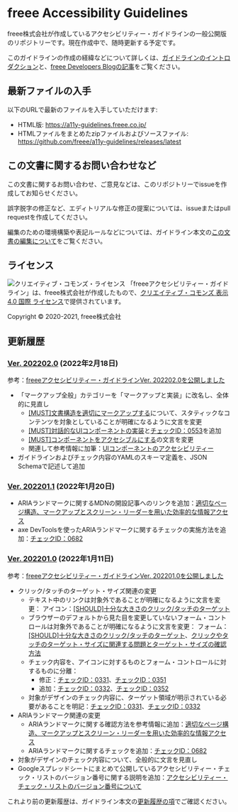# freee Accessibility Guidelines

freee株式会社が作成しているアクセシビリティー・ガイドラインの一般公開版のリポジトリーです。現在作成中で、随時更新する予定です。

このガイドラインの作成の経緯などについて詳しくは、[ガイドラインのイントロダクション](https://a11y-guidelines.freee.co.jp/intro/index.html)と、[freee Developers Blogの記事](https://developers.freee.co.jp/entry/a11y-guidelines-202004.0)をご覧ください。

## 最新ファイルの入手

以下のURLで最新のファイルを入手していただけます:

* HTML版: <https://a11y-guidelines.freee.co.jp/>
* HTMLファイルをまとめたzipファイルおよびソースファイル: <https://github.com/freee/a11y-guidelines/releases/latest>

## この文書に関するお問い合わせなど

この文書に関するお問い合わせ、ご意見などは、このリポジトリーでissueを作成してお知らせください。

誤字脱字の修正など、エディトリアルな修正の提案については、issueまたはpull requestを作成してください。

編集のための環境構築や表記ルールなどについては、ガイドライン本文の[この文書の編集について](https://a11y-guidelines.freee.co.jp/intro/contributing.html)をご覧ください。

## ライセンス

![クリエイティブ・コモンズ・ライセンス](https://i.creativecommons.org/l/by/4.0/88x31.png)
「freeeアクセシビリティー・ガイドライン」は、freee株式会社が作成したもので、[クリエイティブ・コモンズ 表示 4.0 国際 ライセンス](http://creativecommons.org/licenses/by/4.0/)で提供されています。

Copyright © 2020-2021, freee株式会社

## 更新履歴

### [Ver. 202202.0](https://github.com/freee/a11y-guidelines/releases/202202.0/) (2022年2月18日)

参考：[freeeアクセシビリティー・ガイドラインVer. 202202.0を公開しました](https://developers.freee.co.jp/entry/a11y-guidelines-202202.0)

* 「マークアップ全般」カテゴリーを「マークアップと実装」に改名し、全体的に見直し
  - [[MUST]文書構造を適切にマークアップする](https://a11y-guidelines.freee.co.jp/categories/markup.html#gl-markup-semantics)について、スタティックなコンテンツを対象としていることが明確になるように文言を変更
  - [[MUST]対話的なUIコンポーネントの実装](https://a11y-guidelines.freee.co.jp/categories/markup.html#gl-markup-component-implementation)と[チェックID：0553](https://a11y-guidelines.freee.co.jp/checks/checklist.html#check-0553)を追加
  - [[MUST]コンポーネントをアクセシブルにする](https://a11y-guidelines.freee.co.jp/categories/markup.html#gl-markup-component)の文言を変更
  - 関連して参考情報に加筆：[UIコンポーネントのアクセシビリティー](https://a11y-guidelines.freee.co.jp/explanations/markup-component.html#exp-markup-component)
* ガイドラインおよびチェック内容のYAMLのスキーマ定義を、JSON Schemaで記述して追加

### [Ver. 202201.1](https://github.com/freee/a11y-guidelines/releases/202201.1/) (2022年1月20日)

* ARIAランドマークに関するMDNの開設記事へのリンクを追加：[適切なページ構造、マークアップとスクリーン・リーダーを用いた効率的な情報アクセス](https://a11y-guidelines.freee.co.jp/explanations/page-structure.html)
* axe DevToolsを使ったARIAランドマークに関するチェックの実施方法を追加：[チェックID：0682](https://a11y-guidelines.freee.co.jp/checks/checklist.html#check-0682)

### [Ver. 202201.0](https://github.com/freee/a11y-guidelines/releases/202201.0/) (2022年1月11日)

参考：[freeeアクセシビリティー・ガイドラインVer. 202201.0を公開しました](https://developers.freee.co.jp/entry/a11y-guidelines-202201.0)

* クリック/タッチのターゲット・サイズ関連の変更
  - テキスト中のリンクは対象外であることが明確になるように文言を変更： アイコン：[[SHOULD]十分な大きさのクリック/タッチのターゲット](https://a11y-guidelines.freee.co.jp/categories/icon.html#gl-icon-target-size)
  - ブラウザーのデフォルトから見た目を変更していないフォーム・コントロールは対象外であることが明確になるように文言を変更： フォーム：[[SHOULD]十分な大きさのクリック/タッチのターゲット](https://a11y-guidelines.freee.co.jp/categories/form.html#gl-form-target-size)、[クリックやタッチのターゲット・サイズに関連する問題とターゲット・サイズの確認方法](https://a11y-guidelines.freee.co.jp/explanations/target-size.html#exp-target-size)
  - チェック内容を、アイコンに対するものとフォーム・コントロールに対するものに分離：
    - 修正：[チェックID：0331](https://a11y-guidelines.freee.co.jp/checks/checklist.html#check-0331)、[チェックID：0351](https://a11y-guidelines.freee.co.jp/checks/checklist.html#check-0351)
    - 追加：[チェックID：0332](https://a11y-guidelines.freee.co.jp/checks/checklist.html#check-0332)、[チェックID：0352](https://a11y-guidelines.freee.co.jp/checks/checklist.html#check-0352)
  - 対象がデザインのチェック内容に、ターゲット領域が明示されている必要があることを明記：[チェックID：0331](https://a11y-guidelines.freee.co.jp/checks/checklist.html#check-0331)、[チェックID：0332](https://a11y-guidelines.freee.co.jp/checks/checklist.html#check-0332)
* ARIAランドマーク関連の変更
  - ARIAランドマークに関する確認方法を参考情報に追加：[適切なページ構造、マークアップとスクリーン・リーダーを用いた効率的な情報アクセス](https://a11y-guidelines.freee.co.jp/explanations/page-structure.html)
  - ARIAランドマークに関するチェックを追加：[チェックID：0682](https://a11y-guidelines.freee.co.jp/checks/checklist.html#check-0682)
* 対象がデザインのチェック内容について、全般的に文言を見直し
* Googleスプレッドシートにまとめて公開しているアクセシビリティー・チェック・リストのバージョン番号に関する説明を追加：[アクセシビリティー・チェック・リストのバージョン番号について](https://a11y-guidelines.freee.co.jp/checks/checksheet.html#checksheet-semver)

これより前の更新履歴は、ガイドライン本文の[更新履歴の項](https://a11y-guidelines.freee.co.jp/intro/history.html)でご確認ください。
